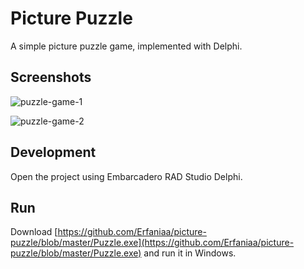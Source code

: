# Picture Puzzle

A simple picture puzzle game, implemented with Delphi.

## Screenshots

![puzzle-game-1](https://user-images.githubusercontent.com/7780269/46572243-3ca8c580-c98f-11e8-9453-cf063a6b1b59.JPG)

![puzzle-game-2](https://user-images.githubusercontent.com/7780269/46572245-3fa3b600-c98f-11e8-896d-e7808abae27a.JPG)

## Development

Open the project using Embarcadero RAD Studio Delphi.

## Run

Download [https://github.com/Erfaniaa/picture-puzzle/blob/master/Puzzle.exe](https://github.com/Erfaniaa/picture-puzzle/blob/master/Puzzle.exe) and run it in Windows.